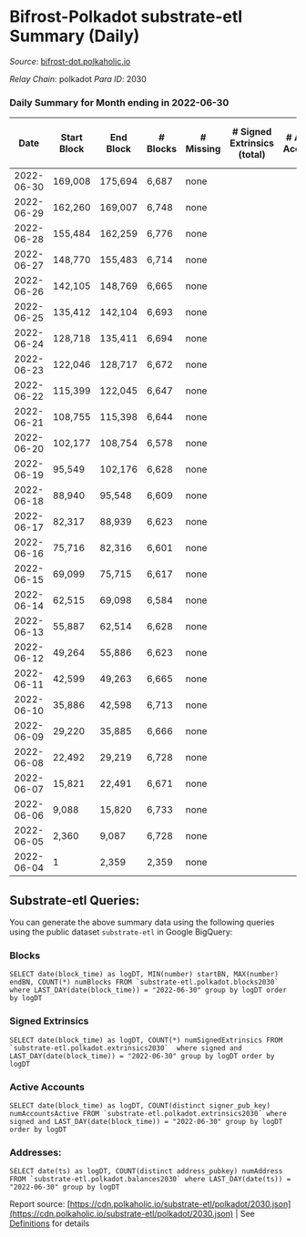 # Bifrost-Polkadot substrate-etl Summary (Daily)

_Source_: [bifrost-dot.polkaholic.io](https://bifrost-dot.polkaholic.io)

*Relay Chain*: polkadot
*Para ID*: 2030



### Daily Summary for Month ending in 2022-06-30


| Date | Start Block | End Block | # Blocks | # Missing | # Signed Extrinsics (total) | # Active Accounts | # Addresses with Balances | # Events | # Transfers | # XCM Transfers In | # XCM Transfers Out |
| ---- | ----------- | --------- | -------- | --------- | --------------------------- | ----------------- | ------------------------- | -------- | ----------- | ------------------ | ------------------- |
| 2022-06-30 | 169,008 | 175,694 | 6,687 | none  |  |  | 6 | 13,381 |   |   |   |
| 2022-06-29 | 162,260 | 169,007 | 6,748 | none  |  |  | 6 | 13,499 |   |   |   |
| 2022-06-28 | 155,484 | 162,259 | 6,776 | none  |  |  | 6 | 13,556 |   |   |   |
| 2022-06-27 | 148,770 | 155,483 | 6,714 | none  |  |  | 6 | 13,432 |   |   |   |
| 2022-06-26 | 142,105 | 148,769 | 6,665 | none  |  |  | 6 | 13,334 |   |   |   |
| 2022-06-25 | 135,412 | 142,104 | 6,693 | none  |  |  | 6 | 13,389 |   |   |   |
| 2022-06-24 | 128,718 | 135,411 | 6,694 | none  |  |  | 6 | 13,395 |   |   |   |
| 2022-06-23 | 122,046 | 128,717 | 6,672 | none  |  |  | 6 | 13,348 |   |   |   |
| 2022-06-22 | 115,399 | 122,045 | 6,647 | none  |  |  | 6 | 13,297 |   |   |   |
| 2022-06-21 | 108,755 | 115,398 | 6,644 | none  |  |  | 6 | 13,292 |   |   |   |
| 2022-06-20 | 102,177 | 108,754 | 6,578 | none  |  |  | 6 | 13,160 |   |   |   |
| 2022-06-19 | 95,549 | 102,176 | 6,628 | none  |  |  | 6 | 13,259 |   |   |   |
| 2022-06-18 | 88,940 | 95,548 | 6,609 | none  |  |  | 6 | 13,222 |   |   |   |
| 2022-06-17 | 82,317 | 88,939 | 6,623 | none  |  |  | 6 | 13,253 |   |   |   |
| 2022-06-16 | 75,716 | 82,316 | 6,601 | none  |  |  | 6 | 13,205 |   |   |   |
| 2022-06-15 | 69,099 | 75,715 | 6,617 | none  |  |  | 6 | 13,238 |   |   |   |
| 2022-06-14 | 62,515 | 69,098 | 6,584 | none  |  |  | 6 | 13,172 |   |   |   |
| 2022-06-13 | 55,887 | 62,514 | 6,628 | none  |  |  | 6 | 13,259 |   |   |   |
| 2022-06-12 | 49,264 | 55,886 | 6,623 | none  |  |  | 6 | 13,250 |   |   |   |
| 2022-06-11 | 42,599 | 49,263 | 6,665 | none  |  |  | 6 | 13,337 |   |   |   |
| 2022-06-10 | 35,886 | 42,598 | 6,713 | none  |  |  | 6 | 13,430 |   |   |   |
| 2022-06-09 | 29,220 | 35,885 | 6,666 | none  |  |  | 6 | 13,335 |   |   |   |
| 2022-06-08 | 22,492 | 29,219 | 6,728 | none  |  |  | 6 | 13,460 |   |   |   |
| 2022-06-07 | 15,821 | 22,491 | 6,671 | none  |  |  | 6 | 13,346 |   |   |   |
| 2022-06-06 | 9,088 | 15,820 | 6,733 | none  |  |  | 6 | 13,469 |   |   |   |
| 2022-06-05 | 2,360 | 9,087 | 6,728 | none  |  |  | 6 | 13,460 |   |   |   |
| 2022-06-04 | 1 | 2,359 | 2,359 | none  |  |  | 6 | 4,719 |   |   |   |

## Substrate-etl Queries:
You can generate the above summary data using the following queries using the public dataset `substrate-etl` in Google BigQuery:


### Blocks
```
SELECT date(block_time) as logDT, MIN(number) startBN, MAX(number) endBN, COUNT(*) numBlocks FROM `substrate-etl.polkadot.blocks2030`  where LAST_DAY(date(block_time)) = "2022-06-30" group by logDT order by logDT
```


### Signed Extrinsics
```
SELECT date(block_time) as logDT, COUNT(*) numSignedExtrinsics FROM `substrate-etl.polkadot.extrinsics2030`  where signed and LAST_DAY(date(block_time)) = "2022-06-30" group by logDT order by logDT
```


### Active Accounts
```
SELECT date(block_time) as logDT, COUNT(distinct signer_pub_key) numAccountsActive FROM `substrate-etl.polkadot.extrinsics2030` where signed and LAST_DAY(date(block_time)) = "2022-06-30" group by logDT order by logDT
```


### Addresses:
```
SELECT date(ts) as logDT, COUNT(distinct address_pubkey) numAddress FROM `substrate-etl.polkadot.balances2030` where LAST_DAY(date(ts)) = "2022-06-30" group by logDT
```



Report source: [https://cdn.polkaholic.io/substrate-etl/polkadot/2030.json](https://cdn.polkaholic.io/substrate-etl/polkadot/2030.json) | See [Definitions](/DEFINITIONS.md) for details
